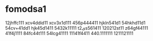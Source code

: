 # fomodsa1
12jhffc111
xcv4ddid11
xcv3x1d111
456p444411
hjkln541d1
54hkhd11d1
54cv+41dd1
hjk45d1411
5432k11111
t2یs561411
120212st11
z64gf44111
41f4j1111
84fc44t111
54lcg41111
11141f4411
440.1111111
1211121111
